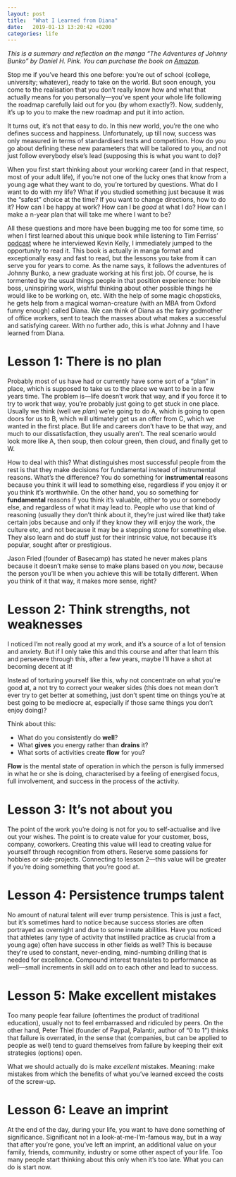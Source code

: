 ```yaml
---
layout: post
title:  "What I Learned from Diana"
date:   2019-01-13 13:20:42 +0200
categories: life
---
```


*This is a summary and reflection on the manga “The Adventures of Johnny Bunko” by Daniel H. Pink. You can purchase the book on [Amazon](https://www.amazon.com/Adventures-Johnny-Bunko-Career-Guide-ebook/dp/B0015DRPL8).*

Stop me if you’ve heard this one before: you’re out of school (college, university; whatever), ready to take on the world. But soon enough, you come to the realisation that you don’t really know how and what that actually means for you personally—you’ve spent your whole life following the roadmap carefully laid out for you (by whom exactly?). Now, suddenly, it’s up to you to make the new roadmap and put it into action.

It turns out, it’s not that easy to do. In this new world, you’re the one who defines success and happiness. Unfortunately, up till now, success was only measured in terms of standardised tests and competition. How do you go about defining these new parameters that will be tailored to you, and not just follow everybody else’s lead (supposing this is what you want to do)?

When you first start thinking about your working career (and in that respect, most of your adult life), if you’re not one of the lucky ones that know from a young age what they want to do, you’re tortured by questions. What do I want to do with my life? What if you studied something just because it was the “safest” choice at the time? If you want to change directions, how to do it? How can I be happy at work? How can I be *good* at what I do? How can I make a n-year plan that will take me where I want to be?

All these questions and more have been bugging me too for some time, so when I first learned about this unique book while listening to Tim Ferriss’ [podcast](https://tim.blog/2014/08/29/kevin-kelly/) where he interviewed Kevin Kelly, I immediately jumped to the opportunity to read it. This book is actually in manga format and exceptionally easy and fast to read, but the lessons you take from it can serve you for years to come. As the name says, it follows the adventures of Johnny Bunko, a new graduate working at his first job. Of course, he is tormented by the usual things people in that position experience: horrible boss, uninspiring work, wishful thinking about other possible things he would like to be working on, etc. With the help of some magic chopsticks, he gets help from a magical woman-creature (with an MBA from Oxford funny enough) called Diana. We can think of Diana as the fairy godmother of office workers, sent to teach the masses about what makes a successful and satisfying career. With no further ado, this is what Johnny and I have learned from Diana.

# Lesson 1: There is no plan

Probably most of us have had or currently have some sort of a “plan” in place, which is supposed to take us to the place we want to be in a few years time. The problem is—life doesn’t work that way, and if you force it to try to work that way, you’re probably just going to get stuck in one place. Usually we think (well we *plan*) we’re going to do A, which is going to open doors for us to B, which will ultimately get us an offer from C, which we wanted in the first place. But life and careers don’t have to be that way, and much to our dissatisfaction, they usually aren’t. The real scenario would look more like A, then soup, then colour green, then cloud, and finally get to W.

How to deal with this? What distinguishes most successful people from the rest is that they make decisions for fundamental instead of instrumental reasons. What’s the difference? You do something for **instrumental** reasons because you think it will lead to something else, regardless if you enjoy it or you think it’s worthwhile. On the other hand, you so something for **fundamental** reasons if you think it’s valuable, either to you or somebody else, and regardless of what it may lead to. People who use that kind of reasoning (usually they don’t think about it, they’re just wired like that) take certain jobs because and only if they know they will enjoy the work, the culture etc, and not because it may be a stepping stone for something else. They also learn and do stuff just for their intrinsic value, not because it’s popular, sought after or prestigious.

Jason Fried (founder of Basecamp) has stated he never makes plans because it doesn’t make sense to make plans based on you *now*, because the person you’ll be when you achieve this will be totally different. When you think of it that way, it makes more sense, right?

# Lesson 2: Think strengths, not weaknesses

I noticed I’m not really good at my work, and it’s a source of a lot of tension and anxiety. But if I only take this and this course and after that learn this and persevere through this, after a few years, maybe I’ll have a shot at becoming decent at it!

Instead of torturing yourself like this, why not concentrate on what you’re good at, a not try to correct your weaker sides (this does not mean don’t ever try to get better at something, just don’t spent time on things you’re at best going to be mediocre at, especially if those same things you don’t enjoy doing)?

Think about this:

- What do you consistently do **well**?
- What **gives** you energy rather than **drains** it?
- What sorts of activities create **flow** for you?

**Flow** is the mental state of operation in which the person is fully immersed in what he or she is doing, characterised by a feeling of energised focus, full involvement, and success in the process of the activity.

# Lesson 3: It’s not about you

The point of the work you’re doing is not for you to self-actualise and live out your wishes. The point is to create value for your customer, boss, company, coworkers. Creating this value will lead to creating value for yourself through recognition from others. Reserve some passions for hobbies or side-projects. Connecting to lesson 2—this value will be greater if you’re doing something that you’re good at.

# Lesson 4: Persistence trumps talent

No amount of natural talent will ever trump persistence. This is just a fact, but it’s sometimes hard to notice because success stories are often portrayed as overnight and due to some innate abilities. Have you noticed that athletes (any type of activity that instilled practice as crucial from a young age) often have success in other fields as well? This is because they’re used to constant, never-ending, mind-numbing drilling that is needed for excellence. Compound interest translates to performance as well—small increments in skill add on to each other and lead to success.

# Lesson 5: Make excellent mistakes

Too many people fear failure (oftentimes the product of traditional education), usually not to feel embarrassed and ridiculed by peers. On the other hand, Peter Thiel (founder of Paypal, Palantir, author of “0 to 1”) thinks that failure is overrated, in the sense that (companies, but can be applied to people as well) tend to guard themselves from failure by keeping their exit strategies (options) open.

What we should actually do is make *excellent* mistakes. Meaning: make mistakes from which the benefits of what you’ve learned exceed the costs of the screw-up.

# Lesson 6: Leave an imprint

At the end of the day, during your life, you want to have done something of significance. Significant not in a look-at-me-I’m-famous way, but in a way that after you’re gone, you’ve left an imprint, an additional value on your family, friends, community, industry or some other aspect of your life. Too many people start thinking about this only when it’s too late. What you can do is start now.